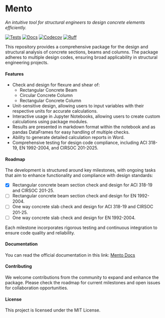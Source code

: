 # Mento
*An intuitive tool for structural engineers to design concrete elements efficiently.*

[![Tests](https://github.com/mihdicaballero/mento/actions/workflows/tests.yml/badge.svg)][tests]
[![Docs](https://readthedocs.org/projects/mento-docs/badge/?version=latest)](https://mento-docs.readthedocs.io/en/latest/?badge=latest)
[![Codecov](https://codecov.io/gh/robbievanleeuwen/concrete-properties/branch/master/graph/badge.svg)][codecov]
[![Ruff](https://img.shields.io/endpoint?url=https://raw.githubusercontent.com/charliermarsh/ruff/main/assets/badge/v2.json)][ruff]

[tests]: https://github.com/mihdicaballero/mento/actions/workflows/tests.yml
[ruff]: https://github.com/charliermarsh/ruff
[codecov]: https://app.codecov.io/github/mihdicaballero/mento

This repository provides a comprehensive package for the design and structural analysis of concrete sections, beams and columns. The package adheres to multiple design codes, ensuring broad applicability in structural engineering projects.

#### Features
- Check and design for flexure and shear of:
    - Rectangular Concrete Beam
    - Circular Concrete Column
    - Rectangular Concrete Column
- Unit-sensitive design, allowing users to input variables with their respective units for accurate calculations.
- Interactive usage in Jupyter Notebooks, allowing users to create custom calculations using package modules.
- Results are presented in markdown format within the notebook and as pandas DataFrames for easy handling of multiple checks.
- Ability to generate detailed calculation reports in Word.
- Comprehensive testing for design code compliance, including ACI 318-19, EN 1992-2004, and CIRSOC 201-2025.

#### Roadmap
The development is structured around key milestones, with ongoing tasks that aim to enhance functionality and compliance with design standards:
- [x] Rectangular concrete beam section check and design for ACI 318-19 and CIRSOC 201-25.
- [ ] Rectangular concrete beam section check and design for EN 1992-2004.
- [ ] One way concrete slab check and design for ACI 318-19 and CIRSOC 201-25.
- [ ] One way concrete slab check and design for EN 1992-2004.

Each milestone incorporates rigorous testing and continuous integration to ensure code quality and reliability.

#### Documentation
You can read the official documentation in this link: [Mento Docs](https://mento-docs.readthedocs.io/)

#### Contributing
We welcome contributions from the community to expand and enhance the package. Please check the roadmap for current milestones and open issues for collaboration opportunities.

#### License
This project is licensed under the MIT License.
